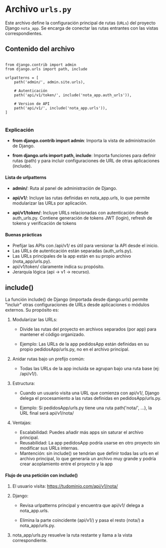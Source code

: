 # Archivo `urls.py`

Este archivo define la configuración principal de rutas (`URLs`) del proyecto Django `nota_app`. Se encarga de conectar las rutas entrantes con las vistas correspondientes.

## Contenido del archivo

<pre>
<code>
from django.contrib import admin
from django.urls import path, include

urlpatterns = [
    path('admin/', admin.site.urls),

    # Autenticación 
    path('api/v1/token/', include('nota_app.auth_urls')),
    
    # Version de API
    path('api/v1/', include('nota_app.urls')),
]
</code>
</pre>

### Explicación

- **from django.contrib import admin**: Importa la vista de administración de Django.

- **from django.urls import path, include**: Importa funciones para definir rutas (path) y para incluir configuraciones de URL de otras aplicaciones (include).


#### Lista de urlpatterns

- **admin/**: Ruta al panel de administración de Django.

- **api/v1/**: Incluye las rutas definidas en nota_app.urls, lo que permite modularizar las URLs por aplicación.

- **api/v1/token/**: Incluye URLs relacionadas con autenticación desde auth_urls.py. Contiene generación de tokens JWT (login), refresh de tokens y verificación de tokens


#### Buenas prácticas

- Prefijar las APIs con /api/v1/ es útil para versionar la API desde el inicio.
- Las URLs de autenticación están separadas (auth_urls.py).
- Las URLs principales de la app están en su propio archivo (nota_app/urls.py).
- api/v1/token/ claramente indica su propósito.
- Jerarquía lógica (api → v1 → recurso).

## include()

La función include() de Django (importada desde django.urls) permite "incluir" otras configuraciones de URLs desde aplicaciones o módulos externos. Su propósito es:

1. Modularizar las URLs:

    - Divide las rutas del proyecto en archivos separados (por app) para mantener el código organizado.

    - Ejemplo: Las URLs de la app pedidosApp están definidas en su propio pedidosApp/urls.py, no en el archivo principal.

2. Anidar rutas bajo un prefijo común:

    - Todas las URLs de la app incluida se agrupan bajo una ruta base (ej: /api/v1/).

3. Estructura:

    - Cuando un usuario visita una URL que comienza con api/v1/, Django delega el procesamiento a las rutas definidas en pedidosApp/urls.py.

    - Ejemplo: Si pedidosApp/urls.py tiene una ruta path('nota/', ...), la URL final será api/v1/nota/

4. Ventajas:

    - Escalabilidad: Puedes añadir más apps sin saturar el archivo principal.
    - Reusabilidad: La app pedidosApp podría usarse en otro proyecto sin modificar sus URLs internas.
    - Mantención: sin include() se tendrían que definir todas las urls en el archivo principal, lo que generaría un archivo muy grande y podría crear acoplamiento entre el proyecto y la app

#### Flujo de una petición con include()

1. El usuario visita: https://tudominio.com/api/v1/nota/

2. Django:

    - Revisa urlpatterns principal y encuentra que api/v1/ delega a nota_app.urls.

    - Elimina la parte coincidente (api/v1/) y pasa el resto (nota/) a nota_app/urls.py.

3. nota_app/urls.py resuelve la ruta restante y llama a la vista correspondiente.
